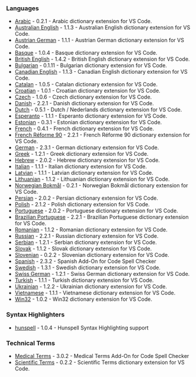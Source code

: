 ### Languages

- [Arabic](extensions/arabic#readme) - 0.2.1 - Arabic dictionary extension for VS Code.
- [Australian English](extensions/australian-english#readme) - 1.1.3 - Australian English dictionary extension for VS Code.
- [Austrian German](extensions/austrian-german#readme) - 1.1.1 - Austrian German dictionary extension for VS Code.
- [Basque](extensions/basque#readme) - 1.0.4 - Basque dictionary extension for VS Code.
- [British English](extensions/british-english#readme) - 1.4.2 - British English dictionary extension for VS Code.
- [Bulgarian](extensions/bulgarian#readme) - 0.1.11 - Bulgarian dictionary extension for VS Code.
- [Canadian English](extensions/canadian-english#readme) - 1.1.3 - Canadian English dictionary extension for VS Code.
- [Catalan](extensions/catalan#readme) - 1.0.5 - Catalan dictionary extension for VS Code.
- [Croatian](extensions/croatian#readme) - 1.0.1 - Croatian dictionary extension for VS Code.
- [Czech](extensions/czech#readme) - 1.0.6 - Czech dictionary extension for VS Code.
- [Danish](extensions/danish#readme) - 2.2.1 - Danish dictionary extension for VS Code.
- [Dutch](extensions/dutch#readme) - 0.5.1 - Dutch / Nederlands dictionary extension for VS Code.
- [Esperanto](extensions/esperanto#readme) - 1.1.1 - Esperanto dictionary extension for VS Code.
- [Estonian](extensions/estonian#readme) - 0.3.1 - Estonian dictionary extension for VS Code.
- [French](extensions/french#readme) - 0.4.1 - French dictionary extension for VS Code.
- [French Réforme 90](extensions/french-reforme#readme) - 2.2.1 - French Réforme 90 dictionary extension for VS Code.
- [German](extensions/german#readme) - 2.3.1 - German dictionary extension for VS Code.
- [Greek](extensions/greek#readme) - 1.2.1 - Greek dictionary extension for VS Code.
- [Hebrew](extensions/hebrew#readme) - 2.0.2 - Hebrew dictionary extension for VS Code.
- [Italian](extensions/italian#readme) - 1.1.1 - Italian dictionary extension for VS Code.
- [Latvian](extensions/latvian#readme) - 1.1.1 - Latvian dictionary extension for VS Code.
- [Lithuanian](extensions/lithuanian#readme) - 1.1.2 - Lithuanian dictionary extension for VS Code.
- [Norwegian Bokmål](extensions/norwegian-bokmal#readme) - 0.2.1 - Norwegian Bokmål dictionary extension for VS Code.
- [Persian](extensions/persian#readme) - 2.0.2 - Persian dictionary extension for VS Code.
- [Polish](extensions/polish#readme) - 2.1.2 - Polish dictionary extension for VS Code.
- [Portuguese](extensions/portuguese#readme) - 2.0.2 - Portuguese dictionary extension for VS Code.
- [Brazilian Portuguese](extensions/portuguese-brazilian#readme) - 2.2.1 - Brazilian Portuguese dictionary extension for VS Code.
- [Romanian](extensions/romanian#readme) - 1.1.2 - Romanian dictionary extension for VS Code.
- [Russian](extensions/russian#readme) - 2.2.1 - Russian dictionary extension for VS Code.
- [Serbian](extensions/serbian#readme) - 1.2.1 - Serbian dictionary extension for VS Code.
- [Slovak](extensions/slovak#readme) - 1.1.2 - Slovak dictionary extension for VS Code.
- [Slovenian](extensions/slovenian#readme) - 0.2.2 - Slovenian dictionary extension for VS Code.
- [Spanish](extensions/spanish#readme) - 2.3.2 - Spanish Add-On for Code Spell Checker
- [Swedish](extensions/swedish#readme) - 1.3.1 - Swedish dictionary extension for VS Code.
- [Swiss German](extensions/swiss-german#readme) - 1.2.1 - Swiss German dictionary extension for VS Code.
- [Turkish](extensions/turkish#readme) - 1.1.1 - Turkish dictionary extension for VS Code.
- [Ukrainian](extensions/ukrainian#readme) - 1.2.2 - Ukrainian dictionary extension for VS Code.
- [Vietnamese](extensions/vietnamese#readme) - 1.1.1 - Vietnamese dictionary extension for VS Code.
- [Win32](extensions/win32#readme) - 1.0.2 - Win32 dictionary extension for VS Code.

### Syntax Highlighters

- [hunspell](extensions/hunspell-syntax#readme) - 1.0.4 - Hunspell Syntax Highlighting support

### Technical Terms

- [Medical Terms](extensions/medical-terms#readme) - 3.0.2 - Medical Terms Add-On for Code Spell Checker
- [Scientific Terms](extensions/scientific-terms#readme) - 0.2.2 - Scientific Terms dictionary extension for VS Code.
